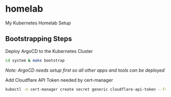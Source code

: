 # homelab
My Kubernetes Homelab Setup

## Bootstrapping Steps

Deploy ArgoCD to the Kubernetes Cluster

```bash
cd system & make bootstrap
```
*Note: ArgoCD needs setup first so all other apps and tools can be deployed*

Add Cloudflare API Token needed by cert-manager

```bash
kubectl -n cert-manager create secret generic cloudflare-api-token --from-literal api-token=<API_KEY_GOES_HERE>
```
